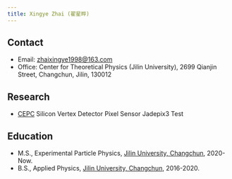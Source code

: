 ```yaml
---
title: Xingye Zhai (翟星晔)
---
```


## Contact
- Email: [zhaixingye1998@163.com](zhaixingye1998@163.com)
- Office: Center for Theoretical Physics (Jilin University), 2699 Qianjin Street, Changchun, Jilin, 130012

## Research
- [CEPC](http://cepc.ihep.ac.cn)  Silicon Vertex Detector Pixel Sensor Jadepix3 Test

## Education
- M.S., Experimental Particle Physics, [Jilin University, Changchun](http://www.usc.edu.cn/), 2020-Now.
- B.S., Applied Physics, [Jilin University, Changchun](http://www.usc.edu.cn/), 2016-2020.
